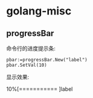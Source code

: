 golang-misc
===========

## progressBar
命令行的进度提示条:
    
``` golang
pbar:=progressBar.New("label")
pbar.SetVal(10)
```

显示效果:

 10%[===========                                             ]label
